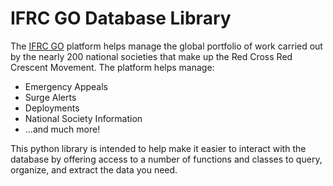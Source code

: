 # IFRC GO Database Library

The [IFRC GO](go.ifrc.org) platform helps manage the global portfolio of work carried out by the nearly 200 national societies that make up the Red Cross Red Crescent Movement. The platform helps manage: 

- Emergency Appeals
- Surge Alerts
- Deployments
- National Society Information
- ...and much more!

This python library is intended to help make it easier to interact with the database by offering access to a number of functions and classes to query, organize, and extract the data you need. 